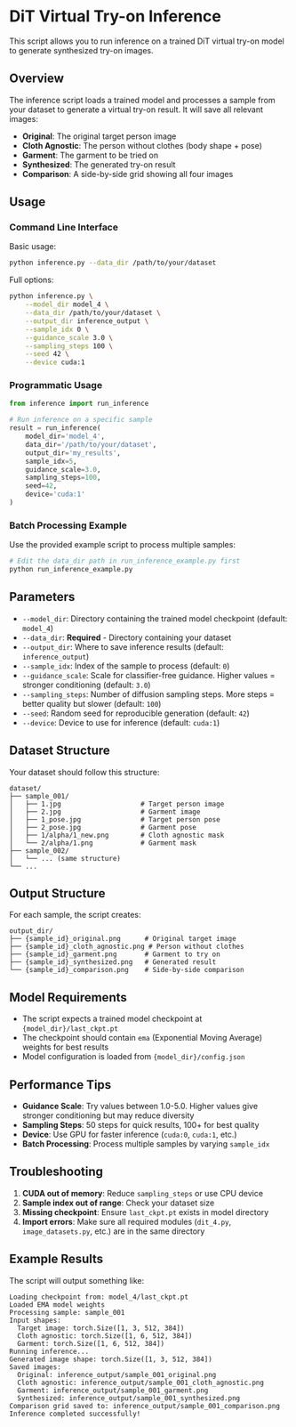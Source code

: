 # DiT Virtual Try-on Inference

This script allows you to run inference on a trained DiT virtual try-on model to generate synthesized try-on images.

## Overview

The inference script loads a trained model and processes a sample from your dataset to generate a virtual try-on result. It will save all relevant images:

- **Original**: The original target person image
- **Cloth Agnostic**: The person without clothes (body shape + pose)
- **Garment**: The garment to be tried on
- **Synthesized**: The generated try-on result
- **Comparison**: A side-by-side grid showing all four images

## Usage

### Command Line Interface

Basic usage:
```bash
python inference.py --data_dir /path/to/your/dataset
```

Full options:
```bash
python inference.py \
    --model_dir model_4 \
    --data_dir /path/to/your/dataset \
    --output_dir inference_output \
    --sample_idx 0 \
    --guidance_scale 3.0 \
    --sampling_steps 100 \
    --seed 42 \
    --device cuda:1
```

### Programmatic Usage

```python
from inference import run_inference

# Run inference on a specific sample
result = run_inference(
    model_dir='model_4',
    data_dir='/path/to/your/dataset',
    output_dir='my_results',
    sample_idx=5,
    guidance_scale=3.0,
    sampling_steps=100,
    seed=42,
    device='cuda:1'
)
```

### Batch Processing Example

Use the provided example script to process multiple samples:

```bash
# Edit the data_dir path in run_inference_example.py first
python run_inference_example.py
```

## Parameters

- `--model_dir`: Directory containing the trained model checkpoint (default: `model_4`)
- `--data_dir`: **Required** - Directory containing your dataset
- `--output_dir`: Where to save inference results (default: `inference_output`)
- `--sample_idx`: Index of the sample to process (default: `0`)
- `--guidance_scale`: Scale for classifier-free guidance. Higher values = stronger conditioning (default: `3.0`)
- `--sampling_steps`: Number of diffusion sampling steps. More steps = better quality but slower (default: `100`)
- `--seed`: Random seed for reproducible generation (default: `42`)
- `--device`: Device to use for inference (default: `cuda:1`)

## Dataset Structure

Your dataset should follow this structure:
```
dataset/
├── sample_001/
│   ├── 1.jpg                    # Target person image
│   ├── 2.jpg                    # Garment image
│   ├── 1_pose.jpg               # Target person pose
│   ├── 2_pose.jpg               # Garment pose
│   ├── 1/alpha/1_new.png        # Cloth agnostic mask
│   └── 2/alpha/1.png            # Garment mask
├── sample_002/
│   └── ... (same structure)
└── ...
```

## Output Structure

For each sample, the script creates:
```
output_dir/
├── {sample_id}_original.png      # Original target image
├── {sample_id}_cloth_agnostic.png # Person without clothes
├── {sample_id}_garment.png       # Garment to try on
├── {sample_id}_synthesized.png   # Generated result
└── {sample_id}_comparison.png    # Side-by-side comparison
```

## Model Requirements

- The script expects a trained model checkpoint at `{model_dir}/last_ckpt.pt`
- The checkpoint should contain `ema` (Exponential Moving Average) weights for best results
- Model configuration is loaded from `{model_dir}/config.json`

## Performance Tips

- **Guidance Scale**: Try values between 1.0-5.0. Higher values give stronger conditioning but may reduce diversity
- **Sampling Steps**: 50 steps for quick results, 100+ for best quality
- **Device**: Use GPU for faster inference (`cuda:0`, `cuda:1`, etc.)
- **Batch Processing**: Process multiple samples by varying `sample_idx`

## Troubleshooting

1. **CUDA out of memory**: Reduce `sampling_steps` or use CPU device
2. **Sample index out of range**: Check your dataset size
3. **Missing checkpoint**: Ensure `last_ckpt.pt` exists in model directory
4. **Import errors**: Make sure all required modules (`dit_4.py`, `image_datasets.py`, etc.) are in the same directory

## Example Results

The script will output something like:
```
Loading checkpoint from: model_4/last_ckpt.pt
Loaded EMA model weights
Processing sample: sample_001
Input shapes:
  Target image: torch.Size([1, 3, 512, 384])
  Cloth agnostic: torch.Size([1, 6, 512, 384])
  Garment: torch.Size([1, 6, 512, 384])
Running inference...
Generated image shape: torch.Size([1, 3, 512, 384])
Saved images:
  Original: inference_output/sample_001_original.png
  Cloth agnostic: inference_output/sample_001_cloth_agnostic.png
  Garment: inference_output/sample_001_garment.png
  Synthesized: inference_output/sample_001_synthesized.png
Comparison grid saved to: inference_output/sample_001_comparison.png
Inference completed successfully! 